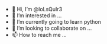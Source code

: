 - 👋 Hi, I’m @loLsQuIr3
- 👀 I’m interested in ...
- 🌱 I’m currently going to learn python 
- 💞️ I’m looking to collaborate on ...
- 📫 How to reach me ...

<!---
loLsQuIr3/loLsQuIr3 is a ✨ special ✨ repository because its `README.md` (this file) appears on your GitHub profile.
You can click the Preview link to take a look at your changes.
--->

